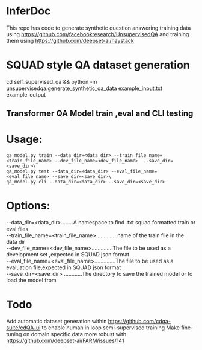 # InferDoc
This repo has code to generate synthetic question answering training data using https://github.com/facebookresearch/UnsupervisedQA and training them using https://github.com/deepset-ai/haystack

# SQUAD style QA dataset generation
cd self_supervised_qa && python -m unsupervisedqa.generate_synthetic_qa_data example_input.txt example_output

## Transformer QA Model train ,eval and CLI testing
# Usage:
    qa_model.py train --data_dir=<data_dir> --train_file_name=<train_file_name> --dev_file_name=<dev_file_name>  --save_dir=<save_dir>\
    qa_model.py test --data_dir=<data_dir> --eval_file_name=<eval_file_name> --save_dir=<save_dir>\
    qa_model.py cli --data_dir=<data_dir> --save_dir=<save_dir>

# Options:
  --data_dir=<data_dir>........A namespace to find .txt squad formatted train or eval files\
  --train_file_name=<train_file_name>..............name of the train file in the data dir\
  --dev_file_name=<dev_file_name>..............The file to be used as a development set ,expected in SQUAD json format\
  --eval_file_name=<eval_file_name>..............The file to be used as a evaluation file,expected in SQUAD json format\
  --save_dir=<save_dir> ............The directory to save the trained model or to load the model from
  
  # Todo 
  Add automatic dataset generation within https://github.com/cdqa-suite/cdQA-ui to enable human in loop semi-supervised training
  Make fine-tuning on domain specific data more robust with https://github.com/deepset-ai/FARM/issues/141

